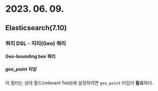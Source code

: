 # 2023. 06. 09.

## Elasticsearch(7.10)

### 쿼리 DSL - 지리(Geo) 쿼리

#### Geo-bounding box 쿼리

##### geo_point 타입

이 필터는 상대 필드(relevant field)에 설정하려면 `geo_point` 타입이 **필요**하다.